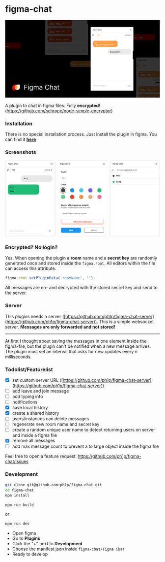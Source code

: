  # figma-chat

![](./assets/header.png)

A plugin to chat in figma files. Fully **encrypted**! (https://github.com/sehrope/node-simple-encryptor)

### Installation

There is no special installation process. Just install the plugin in figma.
You can find it [**here**](https://www.figma.com/c/plugin/742073255743594050/Figma-Chat)

### Screenshots

![](./assets/screenshots.png)

### Encrypted? No login?

Yes. When opening the plugin a **room** name and a **secret key** are randomly generated once
and stored inside the `figma.root`. All editors within the file can access this attribute.

```javascript
figma.root.setPluginData('roomName', '');
```

All messages are en- and decrypted with the stored secret key and send to the server.

### Server

This plugins needs a server ([https://github.com/ph1p/figma-chat-server](https://github.com/ph1p/figma-chat-server)).
This is a simple websocket server. **Messages are only forwarded and not stored!**

---

At first I thought about saving the messages in one element inside the figma-file,
but the plugin can't be notified when a new message arrives.
The plugin must set an interval that asks for new updates every n milliseconds.

### Todolist/Featurelist

- [x] set custom server URL ([https://github.com/ph1p/figma-chat-server](https://github.com/ph1p/figma-chat-server))
- [ ] add leave and join message
- [ ] add typing info
- [ ] notifications
- [x] save local history
- [x] create a shared history
- [ ] users/instances can delete messages
- [ ] regenerate new room name and secret key
- [ ] create a random unique user name to detect returning users on server and inside a figma file
- [x] remove all messages
- [ ] add max message count to prevent a to large object inside the figma file

Feel free to open a feature request: https://github.com/ph1p/figma-chat/issues

### Development

```bash
git clone git@github.com:ph1p/figma-chat.git
cd figma-chat
npm install
```

```bash
npm run build
```
or

```bash
npm run dev
```

* Open figma
* Go to **Plugins**
* Click the "+" next to **Development**
* Choose the manifest.json inside `figma-chat/Figma Chat`
* Ready to develop
